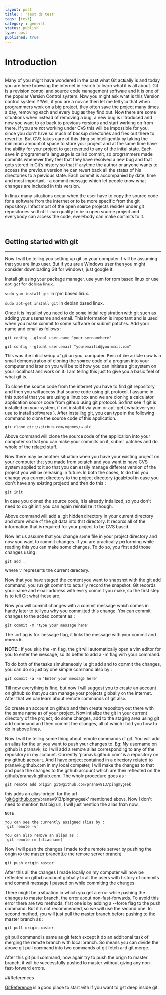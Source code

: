 ```yaml
---
layout: post
title: ! 'Test de test'
tags: [test]
category : general
status: publish
type: post
published: true
---
```


# Introduction
---
Many of you might have wondered in the past what Git actually is and today you are here browsing the internet in search to learn what it is all about. Git is a revision control and source code management software and it is one of the popular Version Control system. Now you might ask what is this Version control system ? Well, if you are a novice then let me tell you that when programmers work on a big project, they often save the project many times a day, removing each and every bug as they find out. Now there are some situations when instead of removing a bug, a new bug is introduced and now you want to go back to previous versions and start working on from there. If you are not working under CVS this will be impossible for you, since you don't have so much of backup directories and files out there to revert to. But CVS takes care of this thing so intelligently by taking the minimum amount of space to store your project and at the same time have the ability for your project to get reverted to any of the initial state. Each save in programmer's language is called commit, so programmers made commits whenever they feel that they have resolved a new bug and that gets stored in Git's history so that if anytime the author or anyone wants to access the previous version he can revert back all the states of his directories to a previous state. Each commit is accompanied by date, time and most important - a commit message which let people know what changes are included in this version.

In linux many situations occur when the user have to copy the source code for a software from the internet or to be more specific from the git repository. Infact most of the open source projects resides under git repositories so that it  can qualify to be a open source project and everybody can access the code, everybody can make commits to it.
   
<br />

## Getting started with git
---
Now I will be telling you setting up git on your computer. I will be assuming that you are linux user. But if you are a Windows user then you might consider downloading Git for windows, just google it.

Install git using your package manager, use yum for rpm based linux or use apt-get for debian linux. 

`sudo yum install git` in rpm based linux.

`sudo apt-get install git` in debian based linux.

Once it is installed you need to do some initial registration with git such as adding your username and email. This information is important and is used when you make commit to some software or submit patches. Add your name and email as follows :

`git config --global user.name "yourusernamehere"`

`git config --global user.email "youremailid@yourmail.com"`

This was the initial setup of git on your computer. Rest of the article now is a small demonstration of cloning the source code of a program into your computer and later on you will be told how you can initiate a git system on your localhost and work on it. I am telling this just to give you a basic feel of what git is.

To clone the source code from the internet you have to find git repository and then you will access that source code using git protocol. I assume in this tutorial that you are using a linux box and we are cloning a calculator application source code from github using git protocol. So first see if git is installed on your system, if not install it via yum or apt-get ( whatever you use to install softwares ). After installing git, you can type in the following command to clone the source code of this application.

`git clone git://github.com/mgomes/GCalc`

Above command will clone the source code of the application into your computer so that you can make your commits on it, submit patches and do whole of the related stuff.

Now there may be another situation when you have your existing project on your computer that you made from scratch and you want to have CVS system applied to it so that you can easily manage different version of the project you will be releasing in future. In both the cases, to do this you change you current directory to the project directory (gcalctool in case you don't have any existing project) and then do this :

`git init`

In case you cloned the source code, it is already intialized, so you don't need to do git init, you can again reintialize it though.

Above command will add a .git hidden directory in your current directory and store whole of the git data into that directory. It records all of the information that is required for your project to be CVS based.

Now let us assume that you change some file in your project directory and now you want to commit changes. If you are practically performing while reading this you can make some changes. To do so, you first add those changes using :

`git add .`

where '.' represents the current directory.

Now that you have staged the content you want to snapshot with the git add command, you run git commit to actually record the snapshot. Git records your name and email address with every commit you make, so the first step is to tell Git what these are. 

Now you will commit changes with a commit message which comes in handy later to tell you why you committed this change. You can commit changes to the added content as :

`git commit -m 'type your message here'`

The `-m` flag is for message flag, it links the message with your commit and stores it.

**NOTE :** If you skip the -m flag, the git will automatically open a vim editor for you to enter the message, so its better to add a -m flag with your command.

To do both of the tasks simultaneosly i.e git add and to commit the changes, you can do so just by one simple command also by :

`git commit -a -m 'Enter your message here'`

Till now everything is fine, but now I will suggest you to create an account on github so that you can manage your projects globally on the internet. After that we can learn about remote commands of git also.

So create an account on github and then create repository out there with the same name as of your project. Now intialize the git in your current directory of the project, do some changes, add to the staging area using git add command and then commit the changes, all of which I told you how to do in above lines.

Now I will be telling some thing about remote commands of git. You will add an alias for the url you want to push your changes to. Eg: My username on github is pranavk, so I will add a remote alias corresponding to any of the repository in my account. Currently 'pranavk.github.com' is a repository on my github account. And I have project contained in a directory related to pranavk.github.com in my local computer, I will make  the changes to that and push the changes to the github account which are then reflected on the github/pranavk.github.com. The whole procedure goes as :

`git remote add origin git@github.com/pranav913/pingmygeek`

this adds an alias 'origin' for the url 'git@github.com/pranav913/pingmygeek' mentioned above. Now I don't need to mention that big url, I will just mention the alias from now. 
	
	NOTE 

	You can see the currently assigned alias by :
	`git remote -v`

	You can also remove an alias as :
	`git remote rm [aliasname]`

Now I will push the changes I made to the remote server by pushing the origin to the master branch(i.e the remote server branch)

`git push origin master`

After this all the changes I made locally on my computer will now be reflected on github account globally to all the users with history of commits and commit message I passed on while commiting the changes.

There might be a situation in which you get a error while pushing the changes to master branch, the error about non-fast-forwards. To avoid this error there are two methods, first one is by adding a --force flag to the push command. But it is not recommended, so we will use the second one. In second method, you will just pull the master branch before pushing to the master branch as :

`git pull origin master`

git pull command is same as git fetch except it do an additional task of merging the remote branch with local branch. So means you can divide the above git pull command into two commands of git fetch and git merge. 

After this git pull command, now again try to push the origin to master branch, it will be successfully pushed to master without giving any non-fast-forward errors.

##References

[GitReference](http://www.gitref.org) is a good place to start with if you want to get deep inside git. 




